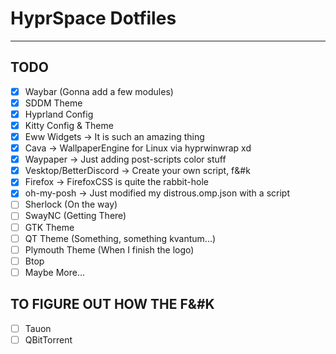 # HyprSpace Dotfiles

---

## TODO

- [x] Waybar (Gonna add a few modules)
- [x] SDDM Theme
- [x] Hyprland Config
- [x] Kitty Config & Theme
- [x] Eww Widgets -> It is such an amazing thing
- [x] Cava -> WallpaperEngine for Linux via hyprwinwrap xd
- [x] Waypaper -> Just adding post-scripts color stuff
- [x] Vesktop/BetterDiscord -> Create your own script, f&#k
- [x] Firefox -> FirefoxCSS is quite the rabbit-hole
- [x] oh-my-posh -> Just modified my distrous.omp.json with a script
- [ ] Sherlock (On the way)
- [ ] SwayNC (Getting There)
- [ ] GTK Theme
- [ ] QT Theme (Something, something kvantum...)
- [ ] Plymouth Theme (When I finish the logo)
- [ ] Btop
- [ ] Maybe More...

## TO FIGURE OUT HOW THE F&#K

- [ ] Tauon
- [ ] QBitTorrent
